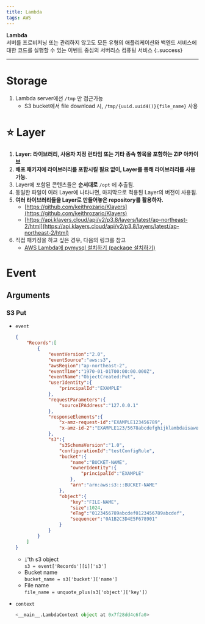 ```yaml
---
title: Lambda
tags: AWS
---
```


**Lambda** \
서버를 프로비저닝 또는 관리하지 않고도 모든 유형의 애플리케이션와 백엔드 서비스에 대한 코드를 실행할 수 있는 이벤트 중심의 서버리스 컴퓨팅 서비스
{:.success}

---
<!--more-->

# Storage
1. Lambda server에선 `/tmp` 만 접근가능
    - S3 bucket에서 file download 시, `/tmp/{uuid.uuid4()}{file_name}` 사용

# ⭐ Layer
1. **Layer: 라이브러리, 사용자 지정 런타임 또는 기타 종속 항목을 포함하는 ZIP 아카이브**
2. **배포 패키지에 라이브러리를 포함시킬 필요 없이, Layer를 통해 라이브러리를 사용가능.**
3. Layer에 포함된 콘텐츠들은 **순서대로** `/opt` 에 추출됨.
4. 동일한 파일이 여러 Layer에 나타나면, 마지막으로 적용된 Layer의 버전이 사용됨.
5. **여러 라이브러리들을 Layer로 만들어놓은 repository를 활용하자.**
    - [https://github.com/keithrozario/Klayers](https://github.com/keithrozario/Klayers)
    - [https://api.klayers.cloud/api/v2/p3.8/layers/latest/ap-northeast-2/html](https://api.klayers.cloud/api/v2/p3.8/layers/latest/ap-northeast-2/html)
6. 직접 패키징을 하고 싶은 경우, 다음의 링크를 참고
    - [AWS Lambda에 pymysql 설치하기 (package 설치하기)](https://velog.io/@silver_bell/lambda-layer)


# Event
## Arguments
### S3 Put
- `event`
    ```json
    {
        "Records":[
            {
                "eventVersion":"2.0",
                "eventSource":"aws:s3",
                "awsRegion":"ap-northeast-2",
                "eventTime":"1970-01-01T00:00:00.000Z",
                "eventName":"ObjectCreated:Put",
                "userIdentity":{
                    "principalId":"EXAMPLE"
                },
                "requestParameters":{
                    "sourceIPAddress":"127.0.0.1"
                },
                "responseElements":{
                    "x-amz-request-id":"EXAMPLE123456789",
                    "x-amz-id-2":"EXAMPLE123/5678abcdefghijklambdaisawesome/mnopqrstuvwxyzABCDEFGH"
                },
                "s3":{
                    "s3SchemaVersion":"1.0",
                    "configurationId":"testConfigRule",
                    "bucket":{
                        "name":"BUCKET-NAME",
                        "ownerIdentity":{
                            "principalId":"EXAMPLE"
                        },
                        "arn":"arn:aws:s3:::BUCKET-NAME"
                    },
                    "object":{
                        "key":"FILE-NAME",
                        "size":1024,
                        "eTag":"0123456789abcdef0123456789abcdef",
                        "sequencer":"0A1B2C3D4E5F678901"
                    }
                }
            }
        ]
    }
    ```
    - `i`'th s3 object \
    `s3 = event['Records'][i]['s3']`
    - Bucket name \
    `bucket_name = s3['bucket']['name']`
    - File name \
    `file_name = unquote_plus(s3['object']['key'])`

- `context`
    ```python
    <__main__.LambdaContext object at 0x7f28dd4c6fa0>
    ```